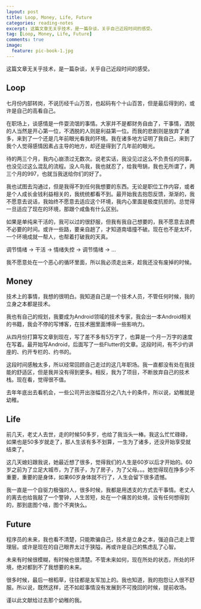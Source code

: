 ```yaml
---
layout: post
title: Loop, Money, Life, Future
categories: reading-notes
excerpt: 这篇文章无关乎技术，是一篇杂谈，关乎自己近段时间的感受。
tag: [Loop, Money, Life, Future]
comments: true
image:
  feature: pic-book-1.jpg
---
```


这篇文章无关乎技术，是一篇杂谈，关乎自己近段时间的感受。

## Loop

七月份内部转岗，不说历经千山万苦，也起码有个十山百苦，但是最后得到的，或许是自己的高看自己。

在职场上，谈感情是一件耍流氓的事情。大家并不是都财务自由了，干事情，洒脱的人当然是开心第一位，不洒脱的人则是利益第一位。而我的悲剧则是放弃了诸多，来到了一个还是几年前眼光看我的环境。我在诸多地方证明了我自己，来到了我个人觉得感情因素占主导的地方，却还是得到了几年前的眼光。

待的两三个月，我内心崩溃过无数次。说老实话，我没见过这么不负责任的同事，也没见过这么混乱的流程。没人鸟我，我也就忍了，给我甩锅，我也无所谓了，两三个月的997，也就当我送给你们的好了。

我也试图去沟通过，但是我得不到任何我想要的东西。无论是职位工作内容，或者是个人成长金钱利益相关的，我统统都看不到。最开始我去抱怨反馈，渐渐的，我不愿意去说话，我始终不愿意去适应这个环境，我内心里面是极度抗拒的。总觉得一旦适应了现在的环境，那跟个咸鱼有什么区别。

如果是单纯来干活的，我可以过的很舒服，但我有我自己想要的，我不愿意去浪费不必要的时间。或许一些路，要亲自趟了，才知道南墙撞不破。现在也不是太坏，一个环境成就一帮人，也帮着打破我的天真。

调节情绪 -> 干活 -> 情绪失控 -> 调节情绪 -> ...

我不愿意处在一个恶心的循环里面，所以我必须走出来，趁我还没有废掉的时候。


## Money

技术上的事情，我想的很明白。我知道自己是一个技术人员，不管任何时候，我的立身之本都是技术。

我也有自己的规划，我要成为Android领域的技术专家，我会出一本Android相关的书籍，我会不停的写博客，在技术圈里面博得一些影响力。

从四月份打算写文章到现在，写了差不多有5万字了，也算是一个月一万字的速度在写着。最开始写Android，后面写了一些Flutter的文章。这段时间，有不少约讲座的、约开专栏的、约书的。

这段时间感触太多，所以经常回顾自己走过的这几年职场。我一直都没有处在我技能的舒适区，但是我并没有得到更多。相反，我为了项目，不断放弃自己的技术栈。现在看，觉得很不值。

去年年底出去看机会，一些公司开出涨幅百分之八九十的条件，所以说，幼稚就是幼稚。

## Life

前几天，老丈人去世，走的时候50多岁，也给了我当头一棒。我这么忙忙碌碌，如果也是50多岁就走了，那人生该有多不划算，一生为了诸多，还没开始享受就结束了。

这几天媳妇跟我说，她最近想了很多，觉得我们的人生是60岁以后才开始的。60岁之前为了立足大城市，为了孩子，为了房子，为了父母。。。她觉得现在挣多少不重要，重要的是身体，如果60岁身体就不行了，人生会留下很多遗憾。

我一直是一个自驱力极强的人，很多时候，我都是用透支的方式去干事情。老丈人的离去也给我敲了一个警钟，人生苦短，处在一个痛苦的处境，没有任何想得到的，那到底图个啥，图个不爽快么。

## Future

程序员的未来，我也看不清楚，只能欺骗自己，技术是立身之本，强迫自己走上管理层。或许是现在的自己眼界太过于狭隘，再或许是自己的焦虑乱了心智。

未来有时候很模糊，有时候也很清楚。不管未来如何，现在所处的状态，所处的环境，绝对都到不了我想要的未来。

很多时候，最后一根稻草，往往都是友军加上的。我也知道，我的抱怨让人很不舒服。所以说，既然这样，还不如趁事情没有发展到不可挽回的时候，提前收场。

谨以此文献给过去那个幼稚的我。
